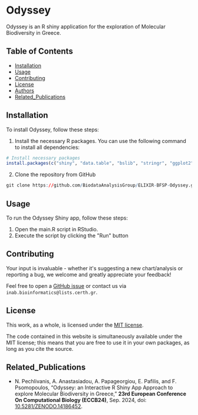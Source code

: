 # Odyssey

Odyssey is an R shiny application for the exploration of Molecular Biodiversity in Greece.


## Table of Contents

- [Installation](#installation)
- [Usage](#usage)
- [Contributing](#contributing)
- [License](#license)
- [Authors](#authors)
- [Related_Publications](#related_publications)

## Installation

To install Odyssey, follow these steps:
1. Install the necessary R packages. You can use the following command to install all dependencies:
```r
# Install necessary packages
install.packages(c("shiny", "data.table", "bslib", "stringr", "ggplot2", "paletteer", "reactable", "lubridate", "leaflet", "leaflet.extras", "htmltools", "echarts4r", "crosstalk"))
```
2. Clone the repository from GitHub
```r
git clone https://github.com/BiodataAnalysisGroup/ELIXIR-BFSP-Odyssey.git
```

## Usage
To run the Odyssey Shiny app, follow these steps:

1. Open the main.R script in RStudio.
2. Execute the script by clicking the "Run" button

## Contributing
Your input is invaluable - whether it's suggesting a new chart/analysis or reporting a bug, we welcome and greatly appreciate your feedback! 

Feel free to open a [GitHub issue](https://github.com/npechl/MBioG/issues) or contact us via `inab.bioinformatics@lists.certh.gr`.


## License
This work, as a whole, is licensed under the [MIT license](https://github.com/npechl/MBioG/blob/main/LICENSE).

The code contained in this website is simultaneously available under the MIT license; this means that you are free to use it in your own packages, as long as you cite the source.

## Related_Publications
- N. Pechlivanis, A. Anastasiadou, A. Papageorgiou, E. Pafilis, and F. Psomopoulos, “Odyssey: an Interactive R Shiny App Approach to explore Molecular Biodiversity in Greece,” **23rd European Conference On Computational Biology (ECCB24)**, Sep. 2024, doi: [10.5281/ZENODO.14186452](https://zenodo.org/records/14186453).
